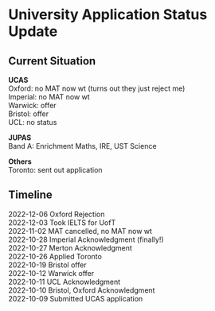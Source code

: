 # University Application Status Update

## Current Situation

**UCAS** \
Oxford: no MAT now wt (turns out they just reject me)\
Imperial: no MAT now wt \
Warwick: offer \
Bristol: offer \
UCL: no status

**JUPAS** \
Band A: Enrichment Maths, IRE, UST Science

**Others** \
Toronto: sent out application

## Timeline

2022-12-06 Oxford Rejection \
2022-12-03 Took IELTS for UofT \
2022-11-02 MAT cancelled, no MAT now wt \
2022-10-28 Imperial Acknowledgment (finally!) \
2022-10-27 Merton Acknowledgment \
2022-10-26 Applied Toronto \
2022-10-19 Bristol offer \
2022-10-12 Warwick offer \
2022-10-11 UCL Acknowledgment \
2022-10-10 Bristol, Oxford Acknowledgment \
2022-10-09 Submitted UCAS application 
